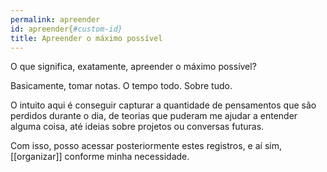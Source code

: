 ```yaml
---
permalink: apreender  
id: apreender{#custom-id}
title: Apreender o máximo possível
---  
```


O que significa, exatamente, apreender o máximo possível?   

Basicamente, tomar notas. O tempo todo. Sobre tudo.  

O intuito aqui é conseguir capturar a quantidade de pensamentos que são perdidos durante o dia, de teorias que puderam me ajudar a entender alguma coisa, até ideias sobre projetos ou conversas futuras. 

Com isso, posso acessar posteriormente estes registros, e aí sim, [[organizar]] conforme minha necessidade.  


